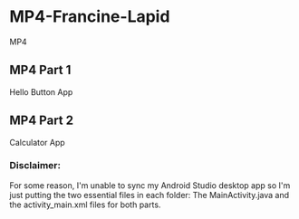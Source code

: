 # MP4-Francine-Lapid
MP4

## MP4 Part 1
Hello Button App

## MP4 Part 2
Calculator App

### Disclaimer:
For some reason, I'm unable to sync my Android Studio desktop app so I'm just putting the two essential files in each folder: The MainActivity.java and the activity_main.xml files for both parts.
